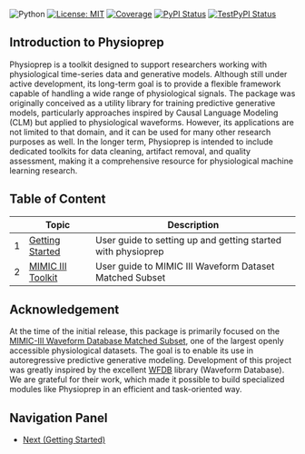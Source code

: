 ![Python](https://img.shields.io/badge/python-3.10-2ca02c?style=flat&labelColor=2f2f4f)
[![License: MIT](https://img.shields.io/badge/license-MIT-1f77b4?style=flat&labelColor=2f2f4f)](./LICENSE)
[![Coverage](https://github.com/SaadatMilad1792/physioprep/actions/workflows/tests.yml/badge.svg)](https://github.com/SaadatMilad1792/physioprep/actions/workflows/tests.yml)
[![PyPI Status](https://github.com/SaadatMilad1792/physioprep/actions/workflows/publish-pypi.yml/badge.svg)](https://github.com/SaadatMilad1792/physioprep/actions/workflows/publish-pypi.yml)
[![TestPyPI Status](https://github.com/SaadatMilad1792/physioprep/actions/workflows/publish-testpypi.yml/badge.svg)](https://github.com/SaadatMilad1792/physioprep/actions/workflows/publish-testpypi.yml)

<!-- [![Coverage](https://img.shields.io/codecov/c/github/username/physioprep?style=flat&labelColor=2f2f4f)](https://codecov.io/gh/username/physioprep) -->
<!-- ![Contributions](https://img.shields.io/badge/contributions-Welcome-brightgreen?style=flat&labelColor=2f2f4f) -->
<!-- ![Last Commit](https://img.shields.io/github/last-commit/username/physioprep?style=flat&labelColor=2f2f4f) -->
<!-- ![Stars](https://img.shields.io/github/stars/username/physioprep?style=social) -->

## Introduction to Physioprep
Physioprep is a toolkit designed to support researchers working with physiological time-series data and generative models. Although still under active development, its long-term goal is to provide a flexible framework capable of handling a wide range of physiological signals. The package was originally conceived as a utility library for training predictive generative models, particularly approaches inspired by Causal Language Modeling (CLM) but applied to physiological waveforms. However, its applications are not limited to that domain, and it can be used for many other research purposes as well. In the longer term, Physioprep is intended to include dedicated toolkits for data cleaning, artifact removal, and quality assessment, making it a comprehensive resource for physiological machine learning research.

## Table of Content
|    | Topic                                                  | Description                                                  |
|----|--------------------------------------------------------|--------------------------------------------------------------|
|  1 | [Getting Started](./docs/markdowns/getting_started.md) | User guide to setting up and getting started with physioprep |
|  2 | [MIMIC III Toolkit](./docs/markdowns/mimic_iii_tk.md)  | User guide to MIMIC III Waveform Dataset Matched Subset      |

## Acknowledgement
At the time of the initial release, this package is primarily focused on the [MIMIC-III Waveform Database Matched Subset](https://physionet.org/content/mimic3wdb-matched/1.0/), one of the largest openly accessible physiological datasets. The goal is to enable its use in autoregressive predictive generative modeling. Development of this project was greatly inspired by the excellent [WFDB](https://wfdb.readthedocs.io/en/latest/index.html) library (Waveform Database). We are grateful for their work, which made it possible to build specialized modules like Physioprep in an efficient and task-oriented way.

## Navigation Panel
<!-- - [Back (Disabled)](/) -->
<!-- - [Return to repository (Disabled)](/) -->
- [Next (Getting Started)](/docs/markdowns/getting_started.md)